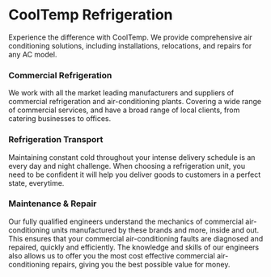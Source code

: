 # CoolTemp Refrigeration
Experience the difference with CoolTemp. We provide comprehensive air conditioning solutions, including installations, relocations, and repairs for any AC model.

### Commercial Refrigeration
We work with all the market leading manufacturers and suppliers of commercial refrigeration and air-conditioning plants. Covering a wide range of commercial services, and have a broad range of local clients, from catering businesses to offices.

### Refrigeration Transport
Maintaining constant cold throughout your intense delivery schedule is an every day and night challenge. When choosing a refrigeration unit, you need to be confident it will help you deliver goods to customers in a perfect state, everytime.

### Maintenance & Repair
Our fully qualified engineers understand the mechanics of commercial air-conditioning units manufactured by these brands and more, inside and out. This ensures that your commercial air-conditioning faults are diagnosed and repaired, quickly and efficiently. The knowledge and skills of our engineers also allows us to offer you the most cost effective commercial air-conditioning repairs, giving you the best possible value for money.

